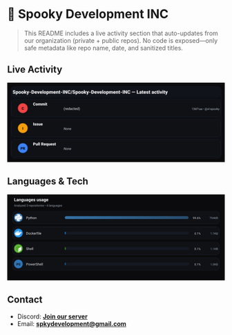 # 👻 Spooky Development INC

> This README includes a live activity section that auto-updates from our organization (private + public repos). No code is exposed—only safe metadata like repo name, date, and sanitized titles.

## Live Activity
![Repo Snapshot](./assets/repo-snapshot.svg?v=b35e16f3cd)

## Languages & Tech
![Languages Usage](./assets/languages.svg?v=8a4e2426a0)

## Contact
- Discord: **[Join our server](https://discord.gg/XYspZgEEJb)**
- Email: **spkydevelopment@gmail.com**
